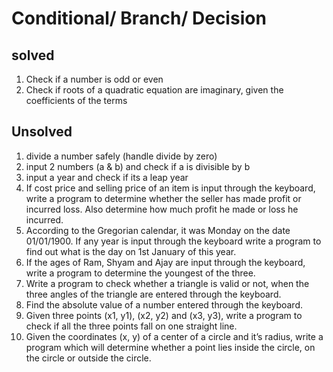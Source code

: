 # Conditional/ Branch/ Decision

## solved
1. Check if a number is odd or even
1. Check if roots of a quadratic equation are imaginary, given the coefficients of the terms

## Unsolved
1. divide a number safely (handle divide by zero)
1. input 2 numbers (a & b) and check if a is divisible by b
1. input a year and check if its a leap year
1. If cost price and selling price of an item is input through the keyboard, write a program to determine whether the seller has made profit or incurred loss. Also determine how much profit he made or loss he incurred.
1. According to the Gregorian calendar, it was Monday on the date 01/01/1900. If any year is input through the keyboard write a program to find out what is the day on 1st January of this year.
1. If the ages of Ram, Shyam and Ajay are input through the keyboard, write a program to determine the youngest of the three.
1. Write a program to check whether a triangle is valid or not, when the three angles of the triangle are entered through the keyboard.
1. Find the absolute value of a number entered through the keyboard.
1. Given three points (x1, y1), (x2, y2) and (x3, y3), write a program to check if all the three points fall on one straight line.
1. Given the coordinates (x, y) of a center of a circle and it’s radius, write a program which will determine whether a point lies inside the circle, on the circle or outside the circle.

